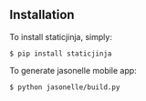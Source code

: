 

## Installation

To install staticjinja, simply:

	$ pip install staticjinja

To generate jasonelle mobile app:
	
	$ python jasonelle/build.py